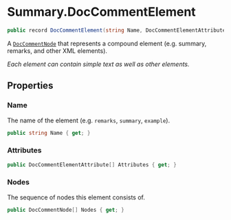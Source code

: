 # Summary.DocCommentElement
```cs
public record DocCommentElement(string Name, DocCommentElementAttribute[] Attributes, DocCommentNode[] Nodes) : DocCommentNode
```

A [`DocCommentNode`](./DocCommentNode.md) that represents a compound element (e.g. summary, remarks, and other XML elements).

_Each element can contain simple text as well as other elements._

## Properties
### Name
The name of the element (e.g. `remarks`, `summary`, `example`).

```cs
public string Name { get; }
```

### Attributes
```cs
public DocCommentElementAttribute[] Attributes { get; }
```

### Nodes
The sequence of nodes this element consists of.

```cs
public DocCommentNode[] Nodes { get; }
```

